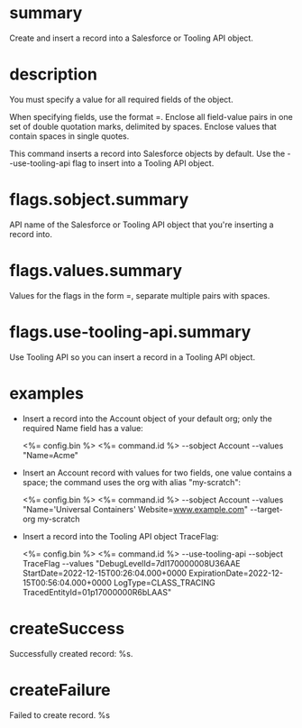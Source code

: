 # summary

Create and insert a record into a Salesforce or Tooling API object.

# description

You must specify a value for all required fields of the object.

When specifying fields, use the format <fieldName>=<value>. Enclose all field-value pairs in one set of double quotation marks, delimited by spaces. Enclose values that contain spaces in single quotes.

This command inserts a record into Salesforce objects by default. Use the --use-tooling-api flag to insert into a Tooling API object.

# flags.sobject.summary

API name of the Salesforce or Tooling API object that you're inserting a record into.

# flags.values.summary

Values for the flags in the form <fieldName>=<value>, separate multiple pairs with spaces.

# flags.use-tooling-api.summary

Use Tooling API so you can insert a record in a Tooling API object.

# examples

- Insert a record into the Account object of your default org; only the required Name field has a value:

  <%= config.bin %> <%= command.id %> --sobject Account --values "Name=Acme"

- Insert an Account record with values for two fields, one value contains a space; the command uses the org with alias "my-scratch":

  <%= config.bin %> <%= command.id %> --sobject Account --values "Name='Universal Containers' Website=www.example.com" --target-org my-scratch

- Insert a record into the Tooling API object TraceFlag:

  <%= config.bin %> <%= command.id %> --use-tooling-api --sobject TraceFlag --values "DebugLevelId=7dl170000008U36AAE StartDate=2022-12-15T00:26:04.000+0000 ExpirationDate=2022-12-15T00:56:04.000+0000 LogType=CLASS_TRACING TracedEntityId=01p17000000R6bLAAS"

# createSuccess

Successfully created record: %s.

# createFailure

Failed to create record. %s
